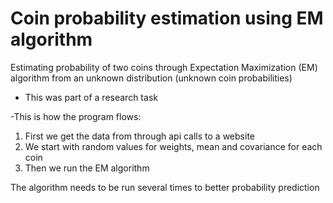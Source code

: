 # Coin probability estimation using EM algorithm
Estimating probability of two coins through Expectation Maximization (EM) algorithm from an unknown distribution (unknown coin probabilities)
- This was part of a research task

-This is how the program flows:
1) First we get the data from through api calls to a website
2) We start with random values for weights, mean and covariance for each coin 
3) Then we run the EM algorithm 

The algorithm needs to be run several times to better probability prediction
